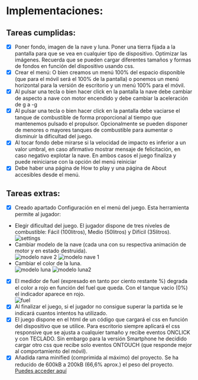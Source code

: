 # Implementaciones:  
## Tareas cumplidas:
- [x] Poner fondo, imagen de la nave y luna. Poner una tierra fijada a la pantalla para que se vea en cualquier tipo de dispositivo. Optimizar las imágenes. Recuerda que se pueden cargar diferentes tamaños y formas de fondos en función del dispositivo usando css.
- [x] Crear el menú: O bien creamos un menú 100% del espacio disponible (que para el móvil será el 100% de la pantalla) o ponemos un menú horizontal para la versión de escritorio y un menú 100% para el móvil.
- [x] Al pulsar una tecla o bien hacer click en la pantalla la nave debe cambiar de aspecto a nave con motor encendido y debe cambiar la aceleración de g a -g
- [x] Al pulsar una tecla o bien hacer click en la pantalla debe vaciarse el tanque de combustible de forma proporcional al tiempo que mantenemos pulsado el propulsor. Opcionalmente se pueden disponer de menores o mayores tanques de combustible para aumentar o disminuir la dificultad del juego.
- [x] Al tocar fondo debe mirarse si la velocidad de impacto es inferior a un valor umbral, en caso afirmativo mostrar mensaje de felicitación, en caso negativo explotar la nave. En ambos casos el juego finaliza y puede reiniciarse con la opción del menú reiniciar
- [x] Debe haber una página de How to play y una página de About accesibles desde el menú.

## Tareas extras:
- [x] Creado apartado Configuración en el menú del juego. Esta herramienta permite al jugador:  
 - Elegir dificultad del juego. El jugador dispone de tres niveles de combustible: Fácil (100litros), Medio (50litros) y Difícil (35litros).  
 ![settings](https://github.com/guilleCM/Lunar_lander/blob/master/img/menuConfiguracion-min.jpg)
 - Cambiar modelo de la nave (cada una con su respectiva animación de motor y en estado destruida).  
 ![modelo nave 2](https://github.com/guilleCM/Lunar_lander/blob/master/img/mod2nave.gif)
 ![modelo nave 1](https://github.com/guilleCM/Lunar_lander/blob/master/img/nave.png)
 - Cambiar el color de la luna.  
 ![modelo luna](https://github.com/guilleCM/Lunar_lander/blob/master/img/luna.png)
 ![modelo luna2](https://github.com/guilleCM/Lunar_lander/blob/master/img/mod2luna.png)
- [x] El medidor de fuel (expresado en tanto por ciento restante %) degrada el color a rojo en función del fuel que queda. Con el tanque vacio (0%) el indicador aparece en rojo.  
 ![fuel](https://github.com/guilleCM/Lunar_lander/blob/master/img/fuel-min.jpg)
- [x] Al finalizar el juego, si el jugador no consigue superar la partida se le indicará cuantos intentos ha utilizado.
- [x] El juego dispone en el html de un código que cargará el css en función del dispositivo que se utilice. Para escritorio siempre aplicará el css responsive que se ajusta a cualquier tamaño y recibe eventos ONCLICK y con TECLADO. Sin embargo para la versión Smartphone he decidido cargar otro css que recibe solo eventos ONTOUCH (que responde mejor al comportamiento del móvil).
- [x] Añadida rama minified (comprimida al máximo) del proyecto. Se ha reducido de 600kB a 200kB (66,6% aprox.) el peso del proyecto. [Puedes acceder aquí](https://github.com/guilleCM/Lunar_lander/tree/minified)
